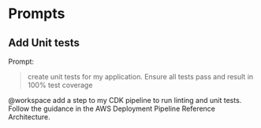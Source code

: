 # Prompts

## Add Unit tests

Prompt:

> create unit tests for my application. Ensure all tests pass and result in 100% test coverage

@workspace add a step to my CDK pipeline to run linting and unit tests. Follow the guidance in the AWS Deployment Pipeline Reference Architecture.